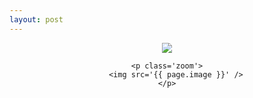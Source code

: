 ```yaml
---
layout: post
---
```


<style>
img {
  image-rendering: pixelated;
}

.is-centered {
    text-align: center;
}
.zoom {
    margin-top: 5em;
}
.zoom img {
    width: 100%;
}
</style>

<div class='is-centered'>
    <p>
        <img src='{{ page.image }}' />
    </p>

    <p class='zoom'>
        <img src='{{ page.image }}' />
    </p>
</div>
